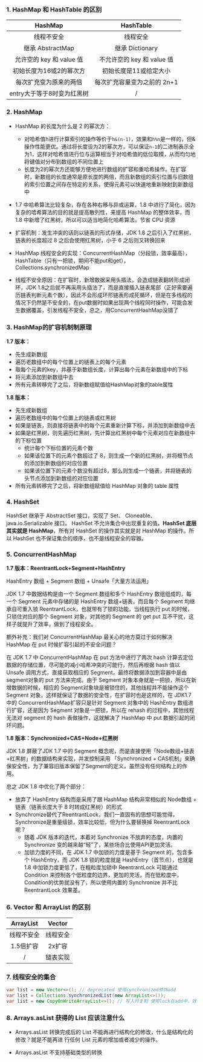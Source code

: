 ### 1. HashMap 和 HashTable 的区别

|          HashMap           |          HashTable          |
| :------------------------: | :-------------------------: |
|         线程不安全         |          线程安全           |
|      继承 AbstractMap      |       继承 Dictionary       |
|  允许空的 key 和 value 值  | 不允许空的 key 和 value 值  |
|  初始长度为16或2的幂次方   |   初始⻓度是11或给定大小    |
|   每次扩充变为原来的两倍   | 每次扩充容量变为之前的 2n+1 |
| entry大于等于8时变为红黑树 |              /              |

### 2. HashMap

- HashMap 的长度为什么是 2 的幂次方：
  - 对哈希值h进行计算索引的操作等价于`h&(n-1)`，效果和`h%n`是一样的，但&操作性能更优。通过将长度设为2的幂次方，可以保证`n-1`的二进制表示全为1，这样对哈希值进行位与运算相当于对哈希值的低位取模，从而均匀地将键值对分布到数组的不同位置上
  - 长度为2的幂次方还能够方便地进行数组的扩容和重哈希操作。在扩容时，新数组的长度通常是原长度的两倍，而且新数组的索引位置与旧数组的索引位置之间存在特定的关系，使得元素可以快速地重新映射到新数组中
- 1.7 中哈希算法比较复杂，存在各种右移与异或运算，1.8 中进行了简化，因为复杂的哈希算法的目的就是提高散列性，来提高 HashMap 的整体效率，而 1.8 中新增了红黑树，所以可以适当地简化哈希算法，节省 CPU 资源

- 扩容机制：发生冲突的话则以链表的形式存储，JDK 1.8 之后引入了红黑树，链表的长度超过 8 之后会使用红黑树，小于 6 之后则又转换回来

- HashMap 线程安全的实现：ConcurrentHashMap（分段锁，效率最高），HashTable（只有一把锁，期间不能put和get），Collections.synchronizedMap
- 线程不安全原因：在扩容时，新增数据采用头插法，会造成链表翻转形成闭环，JDK 1.8之后就不再采用头插法了，而是直接插入链表尾部（正好需要遍历链表判断元素个数），因此不会形成环形链表形成死循环，但是在多线程的情况下仍然是不安全的，在put数据时如果出现两个线程同时操作，可能会发生数据覆盖，引发线程不安全，总之，用ConcurrentHashMap没错了

### 3. HashMap的扩容机制制原理
**1.7 版本：**

- 先生成新数组
- 遍历老数组中的每个位置上的链表上的每个元素
- 取每个元素的key，并基于新数组长度，计算出每个元素在新数组中的下标
- 将元素添加到新数组中去
- 所有元素转移完了之后，将新数组赋值给HashMap对象的table属性

**1.8 版本：**

- 先生成新数组
- 遍历老数组中的每个位置上的链表或红黑树
- 如果是链表，则直接将链表中的每个元素重新计算下标，并添加到新数组中去
- 如果是红黑树，则先遍历红黑树，先计算出红黑树中每个元素对应在新数组中的下标位置
  - 统计每个下标位置的元素个数
  - 如果该位置下的元素个数超过了 8，则生成一个新的红黑树，并将根节点的添加到新数组的对应位置
  - 如果该位置下的元素个数没有超过8，那么则生成一个链表，并将链表的头节点添加到新数组的对应位置
- 所有元素转移完了之后，将新数组赋值给 HashMap 对象的 table 属性

### 4. HashSet

HashSet 继承于 AbstractSet 接口，实现了 Set、 Cloneable、 java.io.Serializable 接口。 HashSet 不允许集合中出现重复的值。**HashSet 底层其实就是 HashMap**，所有对 HashSet 的操作其实就是对 HashMap 的操作。所以 HashSet 也不保证集合的顺序，也不是线程安全的容器。 

### 5. ConcurrentHashMap

**1.7 版本：ReentrantLock+Segment+HashEntry**

HashEntry 数组 + Segment 数组 + Unsafe「大量方法运用」

JDK 1.7 中数据结构是由一个 Segment 数组和多个 HashEntry 数组组成的，每一个 Segment 元素中存储的是 HashEntry 数组+链表，而且每个 Segment 均继承自可重入锁 ReentrantLock，也就带有了锁的功能，当线程执行 put 的时候，只锁住对应的那个 Segment 对象，对其他的 Segment 的 get put 互不干扰，这样子就提升了效率，做到了线程安全。

额外补充：我们对 ConcurrentHashMap 最关心的地方莫过于如何解决 HashMap 在 put 时候扩容引起的不安全问题？

在 JDK 1.7 中 ConcurrentHashMap 在 put 方法中进行了两次 hash 计算去定位数据的存储位置，尽可能的减小哈希冲突的可能行，然后再根据 hash 值以 Unsafe 调用方式，直接获取相应的 Segment，最终将数据添加到容器中是由 segment对象的 put 方法来完成。由于 Segment 对象本身就是一把锁，所以在新增数据的时候，相应的 Segment对象块是被锁住的，其他线程并不能操作这个 Segment 对象，这样就保证了数据的安全性，在扩容时也是这样的，在 JDK1.7 中的 ConcurrentHashMap扩容只是针对 Segment 对象中的 HashEntry 数组进行扩容，还是因为 Segment 对象是一把锁，所以在 rehash 的过程中，其他线程无法对 segment 的 hash 表做操作，这就解决了 HashMap 中 put 数据引起的闭环问题。

**1.8 版本：Synchronized+CAS+Node+红黑树**

JDK 1.8 屏蔽了JDK 1.7 中的 Segment 概念呢，而是直接使用「Node数组+链表+红黑树」的数据结构来实现，并发控制采用 「Synchronized + CAS机制」来确保安全性，为了兼容旧版本保留了Segment的定义，虽然没有任何结构上的作用。

总之 JDK 1.8 中优化了两个部分：

- 放弃了 HashEntry 结构而是采用了跟 HashMap 结构非常相似的 Node数组 + 链表（链表长度大于 8 时转成红黑树）的形式
- Synchronize替代了ReentrantLock，我们一直固有的思想可能觉得，Synchronize是重量级锁，效率比较低，但为什么要替换掉 ReentrantLock 呢？
  - 随着 JDK 版本的迭代，本着对 Synchronize 不放弃的态度，内置的 Synchronize 变的越来越“轻”了，某些场合比使用API更加灵活。
  - 加锁力度的不同，在 JDK 1.7 中加锁的力度是基于 Segment 的，包含多个 HashEntry，而 JDK 1.8 锁的粒度就是 HashEntry（首节点），也就是 1.8 中加锁力度更低了，在粗粒度加锁中 ReentrantLock 可能通过 Condition 来控制各个低粒度的边界，更加的灵活，而在低粒度中，Condition的优势就没有了，所以使用内置的 Synchronize 并不比 ReentrantLock 效果差。


### 6. Vector 和 ArrayList 的区别

| ArrayList  |  Vector  |
| :--------: | :------: |
| 线程不安全 | 线程安全 |
| 1.5倍扩容  |  2x扩容  |
|     /      | 链表实现 |

### 7. 线程安全的集合

```java
var list = new Vector<>(); // deprecated 使用synchronized修饰add
var list = Collections.synchronizedList(new ArrayList<>());
var list = new CopyOnWriteArrayList<>(); // 写入时复制 使用lock在add中，效率较高
```

### 8. Arrays.asList 获得的 List 应该注意什么

- Arrays.asList 转换完成后的 List 不能再进⾏结构化的修改，什么是结构化的修改？就是不能再进
  ⾏任何 List 元素的增加或者减少的操作。

- Arrays.asList 不⽀持基础类型的转换